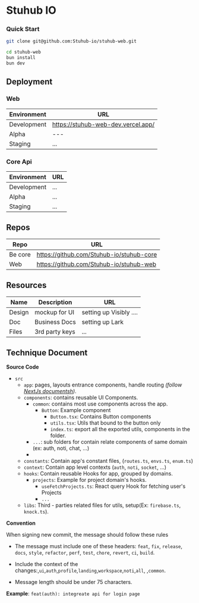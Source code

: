 # Stuhub IO

### Quick Start

```bash
git clone git@github.com:Stuhub-io/stuhub-web.git

cd stuhub-web
bun install
bun dev
```

## Deployment
### Web

| Environment | URL |
| --- | --- |
| Development | https://stuhub-web-dev.vercel.app/
| Alpha | --- |
| Staging | ... 

### Core Api

| Environment | URL |
| --- | --- |
| Development | ... |
| Alpha | ... |
| Staging | ... 

## Repos
| Repo | URL | 
| --- | --- |
| Be core | https://github.com/Stuhub-io/stuhub-core | 
| Web | https://github.com/Stuhub-io/stuhub-web |

## Resources

| Name | Description | URL
| --- | --- | --- |
| Design | mockup for UI | setting up Visibly .... |
| Doc | Business Docs | setting up Lark |
| Files | 3rd party keys | ... |

## Technique Document
**Source Code**

- `src`
  - `app`: pages, layouts entrance components, handle routing *(follow [NextJs documentsh](ttps://nextjs.org/docs))*.
  - `components`: contains reusable UI Components.
    - `common`: contains most use components across the app.
      - `Button`: Example component
        - `Button.tsx`: Contains Button components
        - `utils.tsx`: Utils that bound to the button only
        - `index.ts`: export all the exported utils, components in the folder.
    - `...`: sub folders for contain relate components of same domain (ex: auth, noti, chat, ...)
    - 
  - `constants`: Contain app's constant files, (`routes.ts`, `envs.ts`, `enum.ts`)
  - `context`: Contain app level contexts (`auth`, `noti`, `socket`, ...)
  - `hooks`: Contain reusable Hooks for app, grouped by domains.
      - `projects`: Example for project domain's hooks.
        - `useFetchProjects.ts`: React query Hook for fetching user's Projects
        - `...`
  - `libs`: Third - parties related files for utils, setup(Ex: `firebase.ts`, `knock.ts`).

**Convention**

When signing new commit, the message should follow these rules
- The message must include one of these headers: `feat`, `fix`, `release`, `docs`, `style`, `refactor`, `perf`, `test`, `chore`, `revert`, `ci`, `build`.

- Include the context of the changes:,`ui`,`auth`,`profile`,`landing`,`workspace`,`noti`,`all`,
,`common`.
- Message length should be under 75 characters.

**Example**: `feat(auth): integreate api for login page`
